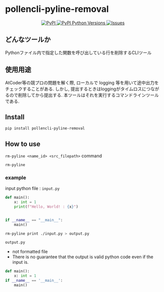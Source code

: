 # pollencli-pyline-removal

<p align="center">
  <a href="https://pypi.org/project/pollencli-pyline-removal/">
    <img
      alt="PyPI"
      src="https://img.shields.io/pypi/v/pollencli-pyline-removal"
    />
  </a>
  <a href="https://pypi.org/project/pollencli-pyline-removal/">
    <img
      alt="PyPI Python Versions"
      src="https://img.shields.io/pypi/pyversions/pollencli-pyline-removal"
    />
  </a>
  <a href="https://github.com/psf/black">
    <img
      alt="Issues"
      src="https://img.shields.io/badge/code%20style-black-000000.svg"
    />
  </a>
</p>

## どんなツールか

Pythonファイル内で指定した関数を呼び出している行を削除するCLIツール

## 使用用途

AtCoder等の競プロの問題を解く際, ローカルで logging 等を用いて途中出力をチェックすることがある.
しかし, 提出するときはloggingがタイムロスにつながるので削除してから提出する.
本ツールはそれを実行するコマンドラインツールである.

## Install

```sh
pip install pollencli-pyline-removal
```

## How to use

`rm-pyline <name_id> <src_filepath>` command

```bash
rm-pyline
```

### example

input python file : `input.py`

```py
def main():
    x: int = 1
    print(f"Hello, World! : {x}")


if __name__ == "__main__":
    main()

```

```sh
rm-pyline print ./input.py > output.py
```

`output.py`

- not formatted file
- There is no guarantee that the output is valid python code even if the input is.

```py
def main():
    x: int = 1
if __name__ == '__main__':
    main()
```
